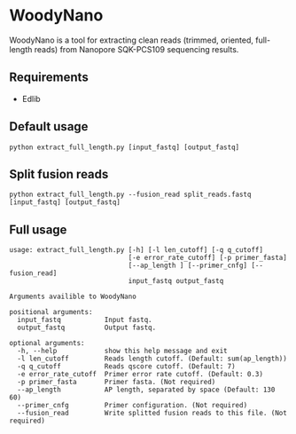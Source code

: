 # WoodyNano

WoodyNano is a tool for extracting clean reads (trimmed, oriented, full-length reads) from Nanopore SQK-PCS109 sequencing results.

## Requirements

* Edlib 

## Default usage

```
python extract_full_length.py [input_fastq] [output_fastq]
```


## Split fusion reads

```
python extract_full_length.py --fusion_read split_reads.fastq [input_fastq] [output_fastq]
```


## Full usage

```
usage: extract_full_length.py [-h] [-l len_cutoff] [-q q_cutoff]
                              [-e error_rate_cutoff] [-p primer_fasta]
                              [--ap_length ] [--primer_cnfg] [--fusion_read]
                              input_fastq output_fastq

Arguments availible to WoodyNano

positional arguments:
  input_fastq           Input fastq.
  output_fastq          Output fastq.

optional arguments:
  -h, --help            show this help message and exit
  -l len_cutoff         Reads length cutoff. (Default: sum(ap_length))
  -q q_cutoff           Reads qscore cutoff. (Default: 7)
  -e error_rate_cutoff  Primer error rate cutoff. (Default: 0.3)
  -p primer_fasta       Primer fasta. (Not required)
  --ap_length           AP length, separated by space (Default: 130 60)
  --primer_cnfg         Primer configuration. (Not required)
  --fusion_read         Write splitted fusion reads to this file. (Not required)
```


